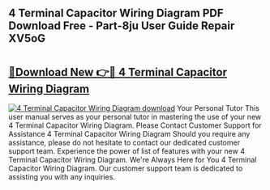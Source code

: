## 4 Terminal Capacitor Wiring Diagram PDF Download Free - Part-8ju User Guide Repair XV5oG

# <h2><a href="http://dflnq2w.blite.top/?on=4+Terminal+Capacitor+Wiring+Diagram">🔗Download New 👉🔴 4 Terminal Capacitor Wiring Diagram</a></h2>

[![4 Terminal Capacitor Wiring Diagram download](https://i.imgur.com/lujVjoI.png)](http://dflnq2w.blite.top/?on=4+Terminal+Capacitor+Wiring+Diagram)
Your Personal Tutor This user manual serves as your personal tutor in mastering the use of your new 4 Terminal Capacitor Wiring Diagram. Please Contact Customer Support for Assistance 4 Terminal Capacitor Wiring Diagram Should you require any assistance, please do not hesitate to contact our dedicated customer support team. Experience the power of list of features with your new 4 Terminal Capacitor Wiring Diagram. We're Always Here for You 4 Terminal Capacitor Wiring Diagram. Our customer support team is dedicated to assisting you with any inquiries.
